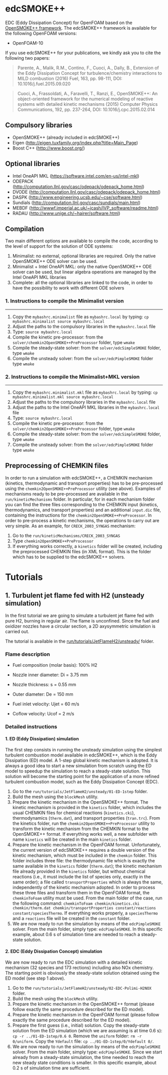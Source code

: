 edcSMOKE++
==========

EDC (Eddy Dissipation Concept) for OpenFOAM based on the [OpenSMOKE++ framework][1].
The edcSMOKE++ framework is available for the following OpenFOAM versions:
- OpenFOAM-10

If you use edcSMOKE++ for your publications, we kindly ask you to cite the following two papers:

> Parente, A., Malik, R.M., Contino, F., Cuoci, A., Dally, B., 
> Extension of the Eddy Dissipation Concept for turbulence/chemistry interactions to MILD combustion
> (2016) Fuel, 163, pp. 98-111, DOI: 10.1016/j.fuel.2015.09.020

> Cuoci, A., Frassoldati, A., Faravelli, T., Ranzi, E., 
> OpenSMOKE++: An object-oriented framework for the numerical modeling of reactive systems with detailed kinetic mechanisms 
> (2015) Computer Physics Communications, 192, pp. 237-264, DOI: 10.1016/j.cpc.2015.02.014

Compulsory libraries
--------------------
- OpenSMOKE++ (already included in edcSMOKE++)
- Eigen (http://eigen.tuxfamily.org/index.php?title=Main_Page)
- Boost C++ (http://www.boost.org/)

Optional libraries
------------------
- Intel OneAPI MKL (https://software.intel.com/en-us/intel-mkl)
- ODEPACK (http://computation.llnl.gov/casc/odepack/odepack_home.html)
- DVODE (http://computation.llnl.gov/casc/odepack/odepack_home.html)
- DASPK (http://www.engineering.ucsb.edu/~cse/software.html)
- Sundials (http://computation.llnl.gov/casc/sundials/main.html)
- MEBDF (http://wwwf.imperial.ac.uk/~jcash/IVP_software/readme.html)
- RADAU (http://www.unige.ch/~hairer/software.html)

Compilation
-----------
Two main different options are available to compile the code, according to the level of support for the solution of ODE systems:
1. Minimalist: no external, optional libraries are required. Only the native OpenSMOKE++ ODE solver can be used.
2. Minimalist + Intel OneAPI MKL: only the native OpenSMOKE++ ODE solver can be used, but linear algebra operations are managed by the Intel OneAPI MKL libraries
3. Complete: all the optional libraries are linked to the code, in order to have the possibility to work with different ODE solvers

### 1. Instructions to compile the Minimalist version
-------------------------------------------------
1. Copy the `mybashrc.minimalist` file as `mybashrc.local` by typing: `cp mybashrc.minimalist source mybashrc.local`
2. Adjust the paths to the compulsory libraries in the `mybashrc.local` file
3. Type: `source mybashrc.local`
4. Compile the kinetic pre-processor: from the `solver/chemkin2OpenSMOKE++PreProcessor` folder, type `wmake`
5. Compile the steady-state solver: from the `solver/edcSimpleSMOKE` folder, type `wmake`
6. Compile the unsteady solver: from the `solver/edcPimpleSMOKE` folder type `wmake`

### 2. Instructions to compile the Minimalist+MKL version
-----------------------------------------------------
1. Copy the `mybashrc.minimalist.mkl` file as `mybashrc.local` by typing: `cp mybashrc.minimalist.mkl source mybashrc.local`
2. Adjust the paths to the compulsory libraries in the `mybashrc.local` file
3. Adjust the paths to the Intel OneAPI MKL libraries in the `mybashrc.local` file
4. Type: `source mybashrc.local`
5. Compile the kinetic pre-processor: from the `solver/chemkin2OpenSMOKE++PreProcessor` folder, type `wmake`
6. Compile the steady-state solver: from the `solver/edcSimpleSMOKE` folder, type `wmake`
7. Compile the unsteady solver: from the `solver/edcPimpleSMOKE` folder type `wmake`

Preprocessing of CHEMKIN files
-----------------------------------------------------
In order to run a simulation with edcSMOKE++, a CHEMKIN mechanism (kinetics, thermodynamic and transport properties) has to be pre-processed using the `chemkin2OpenSMOKE++PreProcessor` utility (see above). 
Examples of mechanisms ready to be pre-processed are available in the `run/kineticMechanisms` folder. In particular, for in each mechanism folder you can find the three files corresponding to the CHEMKIN input (kinetics, thermodynamics, and transport properties) and an additional `input.dic` file, containing the instructions for the `chemkin2OpenSMOKE++PreProcessor`.
In order to pre-process a kinetic mechanisms, the operations to carry out are very simple. As an example, for `CRECK_2003_SYNGAS` mechanism:
1. Go to the `run/kineticMechanisms/CRECK_2003_SYNGAS`
2. Type `chemkin2OpenSMOKE++PreProcessor`
3. If everything works correctly, a `kinetics` folder will be created, including the preprocessed CHEMKIN files (in XML format). This is the folder which has to be supplied to the edcSMOKE++ solvers.

# Tutorials
## 1. Turbulent jet flame fed with H2 (unsteady simulation)
In the first tutorial we are going to simulate a turbulent jet flame fed with pure H2, burning in regular air. The flame is unconfined. Since the fuel and oxidizer nozzles have a circular section, a 2D axysymmetric simulation is carried out.

The tutorial is available in the [run/tutorials/JetFlameH2/unsteady/](run/tutorials/JetFlameH2/unsteady/) folder.

### Flame description

* Fuel composition (molar basis): 100% H2

* Nozzle inner diameter: Di = 3.75 mm

* Nozzle thickness: s = 0.55 mm

* Outer diameter: De =  150 mm

* Fuel inlet velocity: Ujet = 60 m/s

* Coflow velocity: Ucof = 2 m/s 

### Detailed instructions
#### 1. ED (Eddy Dissipation) simulation
The first step consists in running the unsteady simulation using the simplest turbulent combustion model available in edcSMOKE++, which is the Eddy Dissipation (ED) model. A 1-step global kinetic mechanism is adopted. It is always a good idea to start a new simulation from scratch using the ED model to speedup the simulation to reach a steady-state solution. This solution will become the starting point for the application of a more refined turbulent combustion model, such as the Eddy Dissipation Concept (EDC).
1. Go to the `run/tutorials/JetFlameH2/unsteady/01-ED-1step` folder.
2. Build the mesh using the `blockMesh` utility.
3. Prepare the kinetic mechanism in the OpenSMOKE++ format. The kinetic mechanism is provided in the `kinetics` folder, which includes the usual CHEMKIN files for chemical reactions (`kinetics.cki`), thermodynamics (`therm.dat`), and transport properties (`tran.trc`). From the kinetics folder, run the `chemkin2OpenSMOKE++PreProcessor` utility to transform the kinetic mechanism from the CHEMKIN format to the OpenSMOKE++ format. If everything works well, a new subfolder with name `kinetics` will be created in the main `kinetics` folder.
4. Prepare the kinetic mechanism in the OpenFOAM format. Unfortunately, the current version of edcSMOKE++ requires a double version of the kinetic mechanism, which must be included in the `chemkin` folder. This folder includes three file: the thermodynamic file which is exactly the same available in the `kinetics` folder (`therm.dat`); the kinetic mechanism file already provided in the `kinetics` folder, but without chemical reactions (i.e., it must include the list of species only, exactly in the same order); a file called `transportProperties` which is always the same, independently of the kinetic mechanism adopted. In order to process these three files and transform them in the OpenFOAM format, the `chemkinToFoam` utility must be used. From the main folder of the case, run the following command: `chemkinToFoam chemkin/kinetics.cki chemkin/therm.dat chemkin/transportProperties constant/reactions constant/speciesThermo`. If everything works properly, a `speciesThermo` and a `reactions` file will be created in the `constant` folder.
5. We are now ready to run the simulation by means of the `edcPimpleSMOKE` solver. From the main folder, simply type: `edcPimpleSMOKE`. In this specific example, about 0.6 s of simulation time are needed to reach a steady-state solution.

#### 2. EDC (Eddy Dissipation Concept) simulation
We are now ready to run the EDC simulation with a detailed kinetic mechanism (32 species and 173 rections) including also NOx chemistry. The starting point is obviously the steady-state solution obtained using the ED model (see step 1 above).    
1. Go to the `run/tutorials/JetFlameH2/unsteady/02-EDC-Polimi-H2NOX` folder.
2. Build the mesh using the `blockMesh` utility.
3. Prepare the kinetic mechanism in the OpenSMOKE++ format (please follow exactly the same procedure described for the ED model).
4. Prepare the kinetic mechanism in the OpenFOAM format (please follow exactly the same procedure described for the ED model).
5. Prepare the first guess (i.e., initial) solution. Copy the steady-state solution from the ED simulation (which we are assuming is at time 0.6 s): `cp -r ../01-ED-1step/0.6 0`. Remove the `uniform` folder: `rm -r 0/uniform`. Copy the `Ydefault` file: `cp ../01-ED-1step/0/Ydefault 0/`.
6. We are now ready to run the simulation by means of the `edcPimpleSMOKE` solver. From the main folder, simply type: `edcPimpleSMOKE`. Since we start already from a steady-state simulation, the time needed to reach the new steady state conditions is smaller. In this specific example, about 0.2 s of simulation time are sufficient.
   
   
[1]: https://www.opensmokepp.polimi.it/
